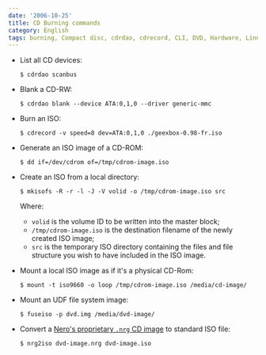 ```yaml
---
date: '2006-10-25'
title: CD Burning commands
category: English
tags: burning, Compact disc, cdrdao, cdrecord, CLI, DVD, Hardware, Linux, mkisofs
---
```


- List all CD devices:

  ```shell-session
  $ cdrdao scanbus
  ```

- Blank a CD-RW:

  ```shell-session
  $ cdrdao blank --device ATA:0,1,0 --driver generic-mmc
  ```

- Burn an ISO:

  ```shell-session
  $ cdrecord -v speed=8 dev=ATA:0,1,0 ./geexbox-0.98-fr.iso
  ```

- Generate an ISO image of a CD-ROM:

  ```shell-session
  $ dd if=/dev/cdrom of=/tmp/cdrom-image.iso
  ```

- Create an ISO from a local directory:

  ```shell-session
  $ mkisofs -R -r -l -J -V volid -o /tmp/cdrom-image.iso src
  ```

  Where:

  - `volid` is the volume ID to be written into the master block;
  - `/tmp/cdrom-image.iso` is the destination filename of the newly created ISO image;
  - `src` is the temporary ISO directory containing the files and file structure you wish to have included in the ISO image.

- Mount a local ISO image as if it's a physical CD-Rom:

  ```shell-session
  $ mount -t iso9660 -o loop /tmp/cdrom-image.iso /media/cd-image/
  ```

- Mount an UDF file system image:

  ```shell-session
  $ fuseiso -p dvd.img /media/dvd-image/
  ```

- Convert a [Nero's proprietary `.nrg` CD image](<https://en.wikipedia.org/wiki/NRG_(file_format)>) to standard ISO file:

  ```shell-session
  $ nrg2iso dvd-image.nrg dvd-image.iso
  ```
